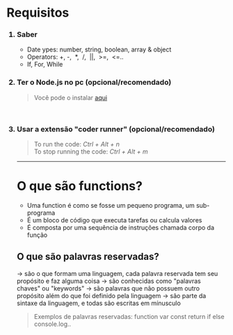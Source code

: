# Requisitos

<ol>
<h3> <li>Saber</li> </h3>

- Date ypes: number, string, boolean, array & object 
- Operators: +,&nbsp;-,&nbsp;  *,&nbsp;  /,&nbsp;  ||,&nbsp;  >=,&nbsp;  <=..
- If, For, While  


<h3> <li>Ter o Node.js no pc (opcional/recomendado) </li> </h3>

>Você pode o instalar <a href="https://nodejs.org/en/">aqui</a>

</br>

<h3> <li> Usar a extensão "coder runner" (opcional/recomendado) </li> </h3>

>To run the code: _Ctrl + Alt + n_ </br>
>To stop running the code: _Ctrl + Alt + m_


______________________________________________________________________ 

# O que são functions? 
- Uma function é como se fosse um pequeno programa, um sub-programa
- É um bloco de código que executa tarefas ou calcula valores
- É composta por uma sequência de instruções chamada corpo da função


## O que são palavras reservadas?
-> são o que formam uma linguagem, cada palavra reservada tem seu propósito e faz alguma coisa 
-> são conhecidas como "palavras chaves" ou "keywords" 
-> são palavras que não possuem outro propósito além do que foi definido pela linguagem
-> são parte da sintaxe da linguagem, e todas são escritas em mínusculo 

>Exemplos de palavras reservadas: 
>function
>var 
>const
>return
>if
>else
>console.log..









 
